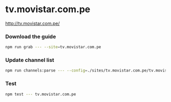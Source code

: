 # tv.movistar.com.pe

http://tv.movistar.com.pe/

### Download the guide

```sh
npm run grab --- --site=tv.movistar.com.pe
```

### Update channel list

```sh
npm run channels:parse --- --config=./sites/tv.movistar.com.pe/tv.movistar.com.pe.config.js --output=./sites/tv.movistar.com.pe/tv.movistar.com.pe.channels.xml
```

### Test

```sh
npm test --- tv.movistar.com.pe
```

